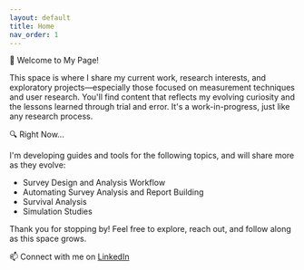 ```yaml
---
layout: default
title: Home
nav_order: 1
---
```


👋 Welcome to My Page!

This space is where I share my current work, research interests, and exploratory projects—especially those focused on measurement techniques and user research.
You'll find content that reflects my evolving curiosity and the lessons learned through trial and error. It's a work-in-progress, just like any research process.

🔍  Right Now...

I'm developing guides and tools for the following topics, and will share more as they evolve:

- Survey Design and Analysis Workflow  
- Automating Survey Analysis and Report Building  
- Survival Analysis  
- Simulation Studies

Thank you for stopping by! Feel free to explore, reach out, and follow along as this space grows.

📫 Connect with me on [LinkedIn](https://www.linkedin.com/in/cary-k-jim-40046152/)
